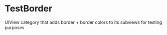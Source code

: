TestBorder
==========

UIView category that adds border + border colors to its subviews for testing purposes
